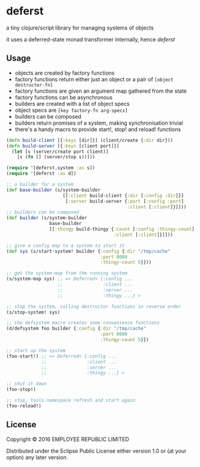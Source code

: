 # deferst

a tiny clojure/script library for managing systems of objects

it uses a deferred-state monad transformer internally, hence *deferst*

## Usage

- objects are created by factory functions
- factory functions return either just an object or a pair of `[object destructor-fn]`
- factory functions are given an argument map gathered from the state
- factory functions can be asynchronous
- builders are created with a list of object specs
- object specs are `[key factory-fn arg-specs]`
- builders can be composed
- builders return promises of a system, making synchronisation trivial
- there's a handy macro to provide start!, stop! and reload! functions


``` clojure
(defn build-client [{:keys [dir]}] (client/create {:dir dir}))
(defn build-server [{:keys [client port]}]
  (let [s (server/create port client)]
    [s (fn [] (server/stop s))]))

(require '[deferst.system :as s])
(require '[deferst :as d])

;; a builder for a system
(def base-builder (s/system-builder
                     [[:client build-client {:dir [:config :dir]}]
                      [:server build-server {:port [:config :port]
                                             :client [:client]}]]))
;; builders can be composed
(def builder (s/system-builder
                base-builder
                [[:thingy build-thingy {:count [:config :thingy-count]
                                        :client [:client]}]]))

;; give a config map to a system to start it
(def sys (s/start-system! builder {:config {:dir "/tmp/cache"
                                   :port 8080
                                   :thingy-count 5}}))

;; get the system-map from the running system
(s/system-map sys) ;; => Deferred< {:config ...
                   ;;               :client ...
                   ;;               :server ...
                   ;;               :thingy ...} >

;; stop the system, calling destructor functions in reverse order
(s/stop-system! sys)

;; the defsystem macro creates some convenience functions
(d/defsystem foo builder {:config {:dir "/tmp/cache"
                                   :port 8080
                                   :thingy-count 5}})

;; start up the system
(foo-start!) ;; => Deferred< {:config ...
             ;;               :client ...
             ;;               :server ...
             ;;               :thingy ...} >

;; shut it down
(foo-stop!)

;; stop, tools.namespace refresh and start again
(foo-reload!)

```

## License

Copyright © 2016 EMPLOYEE REPUBLIC LIMITED

Distributed under the Eclipse Public License either version 1.0 or (at
your option) any later version.
